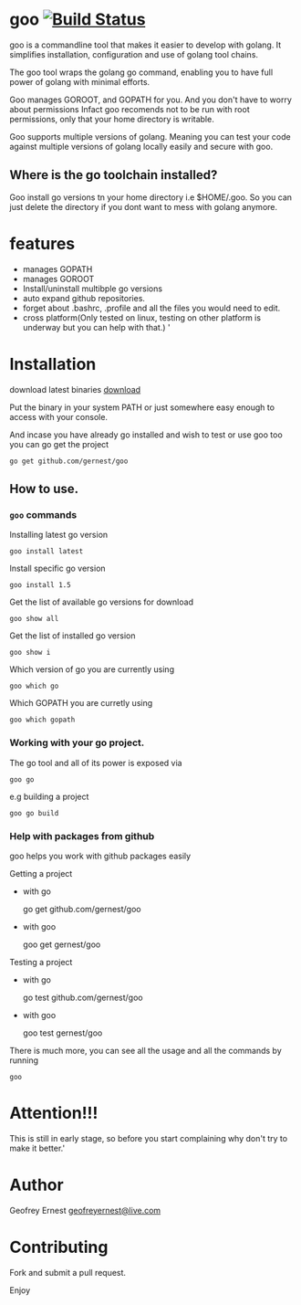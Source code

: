 # goo [![Build Status](https://travis-ci.org/gernest/goo.svg)](https://travis-ci.org/gernest/goo)

goo is a commandline tool that makes it easier to develop with golang.
It simplifies installation, configuration and use of golang tool chains.

The goo tool  wraps the golang go command, enabling you to have
full power of golang with minimal efforts.

Goo manages GOROOT, and GOPATH for you. And you don't have to worry about permissions
Infact goo recomends  not to be run with root permissions, only that your home directory
is writable.

Goo supports multiple versions of golang. Meaning you can test your code against multiple versions
of golang locally easily and secure with goo.

## Where is the go toolchain installed?

Goo install go versions tn your home directory i.e $HOME/.goo. So you can just delete the
directory if you dont want to mess with golang anymore.

# features

* manages GOPATH
* manages GOROOT
* Install/uninstall multibple go versions
* auto expand github repositories.
* forget about .bashrc, .profile and all the files you would need to edit.
* cross platform(Only tested on linux, testing on other platform is underway but you can help with that.)
'

# Installation

download latest binaries [download](/releases/latest)

Put the binary in your system PATH or just somewhere easy enough to access with your console.

And incase you have already go installed and wish to test or use goo too you can go get the project

	go get github.com/gernest/goo

## How to use.

### `goo` commands

Installing latest go version
	
	goo install latest
	
Install specific go version

	goo install 1.5
	
Get the list of available go versions for download

	goo show all
	
Get the list of installed go version

	goo show i
	

Which version of go you are currently using

	goo which go

Which GOPATH you are curretly using

	goo which gopath



### Working with your go project.

The go tool and all of its power is exposed via

	goo go
	
e.g building a project

	goo go build
	


### Help with packages from github

goo helps you work with github packages easily

Getting a project

* with go

	go get github.com/gernest/goo
	
* with goo

	goo get gernest/goo
	
Testing a project

* with go

	go test github.com/gernest/goo
	
* with goo

	goo test gernest/goo



There is much more, you can see all the usage and all the commands by running

	goo 

# Attention!!!
This is still in early stage, so before you start complaining why don't try to make it better.'

# Author

Geofrey Ernest <geofreyernest@live.com>


# Contributing

Fork and submit a pull request.

Enjoy